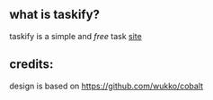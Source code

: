 **what is taskify?**
-

taskify is a simple and *free* task [site](itskqw7.github.io/taskify)

**credits:**
-

design is based on https://github.com/wukko/cobalt
